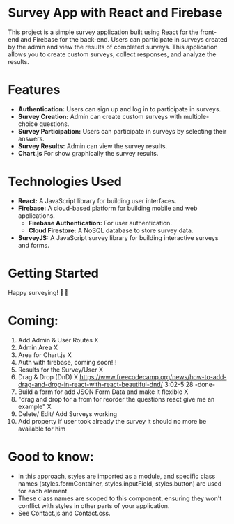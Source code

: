 # Survey App with React and Firebase

This project is a simple survey application built using React for the front-end and Firebase for the back-end. Users can participate in surveys created by the admin and view the results of completed surveys. This application allows you to create custom surveys, collect responses, and analyze the results.

# Features

- **Authentication:** Users can sign up and log in to participate in surveys.
- **Survey Creation:** Admin can create custom surveys with multiple-choice questions.
- **Survey Participation:** Users can participate in surveys by selecting their answers.
- **Survey Results:** Admin can view the survey results.
- **Chart.js** For show graphically the survey results. 

# Technologies Used

- **React:** A JavaScript library for building user interfaces.
- **Firebase:** A cloud-based platform for building mobile and web applications.
  - **Firebase Authentication:** For user authentication.
  - **Cloud Firestore:** A NoSQL database to store survey data.
- **SurveyJS:** A JavaScript survey library for building interactive surveys and forms.

# Getting Started

Happy surveying! 📝✨

# Coming: 
1. Add Admin & User Routes X
2. Admin Area X
3. Area for Chart.js X
4. Auth with firebase, coming soon!!!
5. Results for the Survey/User X
6. Drag & Drop (DnD) X
https://www.freecodecamp.org/news/how-to-add-drag-and-drop-in-react-with-react-beautiful-dnd/
3:02-5:28 -done-
7. Build a form for add JSON Form Data and make it flexible X
8. "drag and drop for a from for reorder the questions react give me an example" X
9. Delete/ Edit/ Add Surveys working 
10. Add property if user took already the survey it should no more be available for him 

# Good to know: 
- In this approach, styles are imported as a module, and specific class names (styles.formContainer, styles.inputField, styles.button) are used for each element. 
- These class names are scoped to this component, ensuring they won't conflict with styles in other parts of your application.
- See Contact.js and Contact.css. 